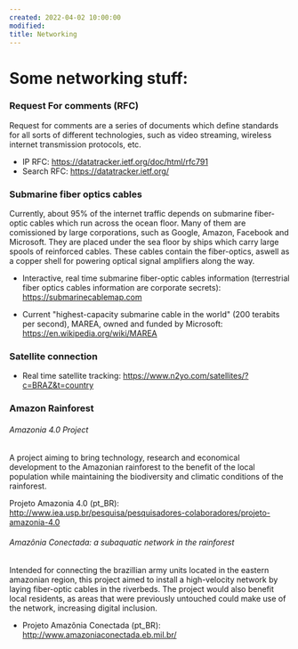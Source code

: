 ```yaml
---
created: 2022-04-02 10:00:00
modified:
title: Networking
---
```


# Some networking stuff:

### Request For comments (RFC)

Request for comments are a series of documents which define standards for all sorts of different technologies, such as video streaming, wireless internet transmission protocols, etc.

- IP RFC: https://datatracker.ietf.org/doc/html/rfc791
- Search RFC: https://datatracker.ietf.org/

### Submarine fiber optics cables

Currently, about 95% of the internet traffic depends on submarine fiber-optic cables which run across the ocean floor. Many of them are comissioned by large corporations, such as Google, Amazon, Facebook and Microsoft. They are placed under the sea floor by ships which carry large spools of reinforced cables. These cables contain the fiber-optics, aswell as a copper shell for powering optical signal amplifiers along the way.

- Interactive, real time submarine fiber-optic cables information (terrestrial fiber optics cables information are corporate secrets): https://submarinecablemap.com

- Current "highest-capacity submarine cable in the world" (200 terabits per second), MAREA, owned and funded by Microsoft: https://en.wikipedia.org/wiki/MAREA

### Satellite connection

- Real time satellite tracking: https://www.n2yo.com/satellites/?c=BRAZ&t=country

### Amazon Rainforest

###### Amazonia 4.0 Project

A project aiming to bring technology, research and economical development to the Amazonian rainforest to the benefit of the local population while maintaining the biodiversity and climatic conditions of the rainforest.

Projeto Amazonia 4.0 (pt_BR): http://www.iea.usp.br/pesquisa/pesquisadores-colaboradores/projeto-amazonia-4.0

###### Amazônia Conectada: a subaquatic network in the rainforest

Intended for connecting the brazillian army units located in the eastern amazonian region, this project aimed to install a high-velocity network by laying fiber-optic cables in the riverbeds. The project would also benefit local residents, as areas that were previously untouched could make use of the network, increasing digital inclusion.

- Projeto Amazônia Conectada (pt_BR): http://www.amazoniaconectada.eb.mil.br/
